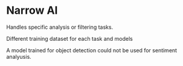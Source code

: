 # Narrow AI

Handles specific analysis or filtering tasks.

Different training dataset for each task and models

A model trained for object detection could not be used for sentiment analyusis.